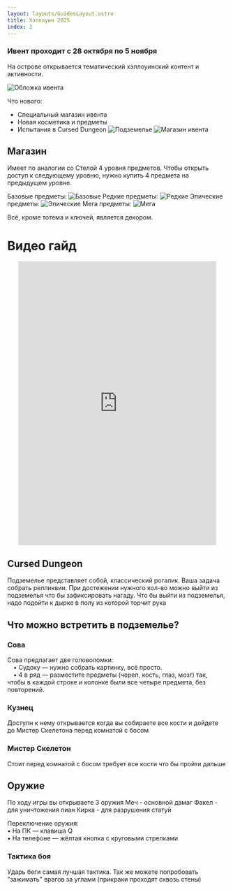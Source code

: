 ```yaml
---
layout: layouts/GuidesLayout.astro
title: Хэллоуин 2025
index: 2
---
```


### Ивент проходит с 28 октября по 5 ноября

На острове открывается тематический хэллоуинский контент и активности.

![Обложка ивента](/image/Halloween2025.png)

Что нового:
- Специальный магазин ивента 
- Новая косметика и предметы 
- Испытания в Cursed Dungeon ![Подземелье](/image/Halloween2025CursedDungeon.png) ![Магазин ивента](/image/Halloween2025Shop.png)

## Магазин
Имеет по аналогии со Стелой 4 уровня предметов.
Чтобы открыть доступ к следующему уровню, нужно купить 4 предмета на предыдущем уровне.

Базовые предметы:
![Базовые](/image/Halloween2025Shop1.png)
Редкие предметы:
![Редкие](/image/Halloween2025Shop2.png)
Эпические предметы:
![Эпические](/image/Halloween2025Shop3.png)
Мега предметы:
![Мега](/image/Halloween2025Shop4.png)

Всё, кроме тотема и ключей, является декором.

# Видео гайд 
<div style="text-align: center;">
  <iframe width="90%" height="650" src="https://www.youtube.com/embed/aJVzi6kvW18" frameborder="0" allowfullscreen></iframe>
</div>

## Cursed Dungeon
Подземелье представляет собой, классический рогалик. 
Ваша задача собрать релликвии. 
При достежении нужного кол-во можно выйти из подземелья что бы зафиксировать нагаду. 
Что бы выйти из подземелья, надо подойти к дырке в полу из которой торчит рука

## Что можно встретить в подземелье? 
### Сова
Сова предлагает две головоломки:  
 • Судоку — нужно собрать картинку, всё просто.  
 • 4 в ряд — разместите предметы (череп, кость, глаз, мозг) так, чтобы в каждой строке и колонке были все четыре предмета, без повторений.
### Кузнец 
Доступн к нему открывается когда вы собираете все кости и дойдете до Мистер Скелетона перед комнатой с босом 

### Мистер Скелетон 
Стоит перед комнатой с босом требует все кости что бы пройти дальше 

## Оружие
По ходу игры вы открываете 3 оружия 
Меч - основной дамаг 
Факел - для уничтожения лиан 
Кирка - для разрушения статуй 

Переключение оружия:  
 • На ПК — клавиша Q  
 • На телефоне — жёлтая кнопка с круговыми стрелками

 ### Тактика боя
 Ударь беги самая лучшая тактика. Так же можете попробовать "зажимать" врагов за углами (прикраки проходят сквозь стены)

